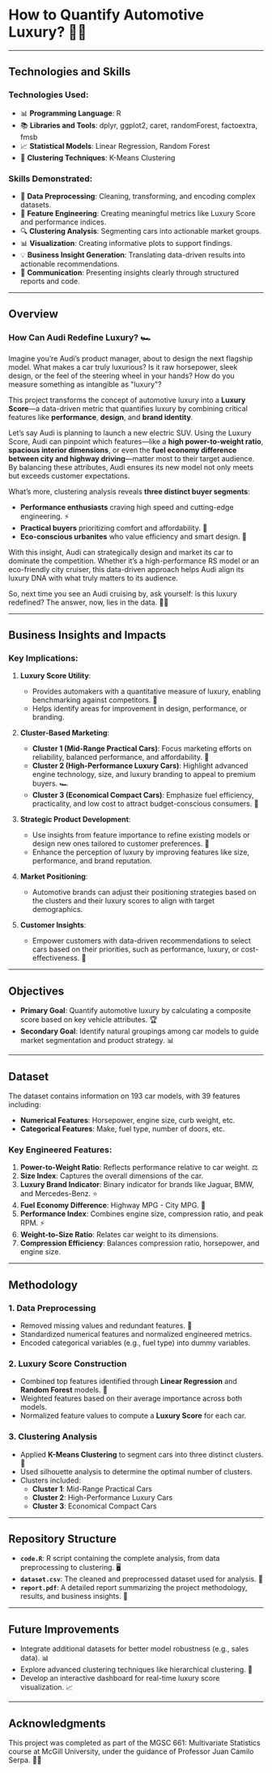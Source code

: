 # How to Quantify Automotive Luxury? 🚗✨

---

## Technologies and Skills
### Technologies Used:
- 📊 **Programming Language**: R
- 📚 **Libraries and Tools**: dplyr, ggplot2, caret, randomForest, factoextra, fmsb
- 📈 **Statistical Models**: Linear Regression, Random Forest
- 🧩 **Clustering Techniques**: K-Means Clustering

### Skills Demonstrated:
- 🧹 **Data Preprocessing**: Cleaning, transforming, and encoding complex datasets.
- 🧪 **Feature Engineering**: Creating meaningful metrics like Luxury Score and performance indices.
- 🔍 **Clustering Analysis**: Segmenting cars into actionable market groups.
- 📊 **Visualization**: Creating informative plots to support findings.
- 💡 **Business Insight Generation**: Translating data-driven results into actionable recommendations.
- 🎤 **Communication**: Presenting insights clearly through structured reports and code.

---

## Overview

### How Can Audi Redefine Luxury? 🏎️

Imagine you’re Audi’s product manager, about to design the next flagship model. What makes a car truly luxurious? Is it raw horsepower, sleek design, or the feel of the steering wheel in your hands? How do you measure something as intangible as "luxury"?  

This project transforms the concept of automotive luxury into a **Luxury Score**—a data-driven metric that quantifies luxury by combining critical features like **performance**, **design**, and **brand identity**. 

Let’s say Audi is planning to launch a new electric SUV. Using the Luxury Score, Audi can pinpoint which features—like a **high power-to-weight ratio**, **spacious interior dimensions**, or even the **fuel economy difference between city and highway driving**—matter most to their target audience. By balancing these attributes, Audi ensures its new model not only meets but exceeds customer expectations.  

What’s more, clustering analysis reveals **three distinct buyer segments**:
- **Performance enthusiasts** craving high speed and cutting-edge engineering. ⚡
- **Practical buyers** prioritizing comfort and affordability. 💼
- **Eco-conscious urbanites** who value efficiency and smart design. 🌱

With this insight, Audi can strategically design and market its car to dominate the competition. Whether it’s a high-performance RS model or an eco-friendly city cruiser, this data-driven approach helps Audi align its luxury DNA with what truly matters to its audience.  

So, next time you see an Audi cruising by, ask yourself: is this luxury redefined? The answer, now, lies in the data. 🚗✨

---

## Business Insights and Impacts
### Key Implications:
1. **Luxury Score Utility**: 
   - Provides automakers with a quantitative measure of luxury, enabling benchmarking against competitors. 📏
   - Helps identify areas for improvement in design, performance, or branding.

2. **Cluster-Based Marketing**:
   - **Cluster 1 (Mid-Range Practical Cars)**: Focus marketing efforts on reliability, balanced performance, and affordability. 💼
   - **Cluster 2 (High-Performance Luxury Cars)**: Highlight advanced engine technology, size, and luxury branding to appeal to premium buyers. 🏎️
   - **Cluster 3 (Economical Compact Cars)**: Emphasize fuel efficiency, practicality, and low cost to attract budget-conscious consumers. 🌱

3. **Strategic Product Development**:
   - Use insights from feature importance to refine existing models or design new ones tailored to customer preferences. 🔧
   - Enhance the perception of luxury by improving features like size, performance, and brand reputation.

4. **Market Positioning**:
   - Automotive brands can adjust their positioning strategies based on the clusters and their luxury scores to align with target demographics.

5. **Customer Insights**:
   - Empower customers with data-driven recommendations to select cars based on their priorities, such as performance, luxury, or cost-effectiveness. 🎯

---

## Objectives
- **Primary Goal**: Quantify automotive luxury by calculating a composite score based on key vehicle attributes. 🏆
- **Secondary Goal**: Identify natural groupings among car models to guide market segmentation and product strategy. 📊

---

## Dataset
The dataset contains information on 193 car models, with 39 features including:
- **Numerical Features**: Horsepower, engine size, curb weight, etc.
- **Categorical Features**: Make, fuel type, number of doors, etc.

### Key Engineered Features:
1. **Power-to-Weight Ratio**: Reflects performance relative to car weight. ⚖️
2. **Size Index**: Captures the overall dimensions of the car.
3. **Luxury Brand Indicator**: Binary indicator for brands like Jaguar, BMW, and Mercedes-Benz. ⭐
4. **Fuel Economy Difference**: Highway MPG - City MPG. 🚗
5. **Performance Index**: Combines engine size, compression ratio, and peak RPM. ⚡
6. **Weight-to-Size Ratio**: Relates car weight to its dimensions.
7. **Compression Efficiency**: Balances compression ratio, horsepower, and engine size.

---

## Methodology

### 1. Data Preprocessing
- Removed missing values and redundant features. 🧹
- Standardized numerical features and normalized engineered metrics.
- Encoded categorical variables (e.g., fuel type) into dummy variables.

### 2. Luxury Score Construction
- Combined top features identified through **Linear Regression** and **Random Forest** models. 🌟
- Weighted features based on their average importance across both models.
- Normalized feature values to compute a **Luxury Score** for each car.

### 3. Clustering Analysis
- Applied **K-Means Clustering** to segment cars into three distinct clusters. 🧩
- Used silhouette analysis to determine the optimal number of clusters.
- Clusters included:
  - **Cluster 1**: Mid-Range Practical Cars
  - **Cluster 2**: High-Performance Luxury Cars
  - **Cluster 3**: Economical Compact Cars

---

## Repository Structure
- **`code.R`**: R script containing the complete analysis, from data preprocessing to clustering. 🖥️
- **`dataset.csv`**: The cleaned and preprocessed dataset used for analysis. 📂
- **`report.pdf`**: A detailed report summarizing the project methodology, results, and business insights. 📄

---

## Future Improvements
- Integrate additional datasets for better model robustness (e.g., sales data). 📊
- Explore advanced clustering techniques like hierarchical clustering. 🧠
- Develop an interactive dashboard for real-time luxury score visualization. 📈

---

## Acknowledgments
This project was completed as part of the MGSC 661: Multivariate Statistics course at McGill University, under the guidance of Professor Juan Camilo Serpa. 👨‍🏫

